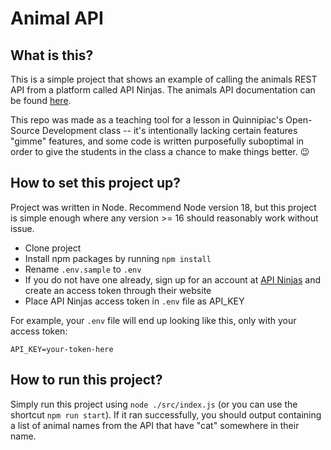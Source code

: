 # Animal API

## What is this?

This is a simple project that shows an example of calling the animals REST API from a platform called API Ninjas.
The animals API documentation can be found [here](https://api-ninjas.com/api/animals).

This repo was made as a teaching tool for a lesson in Quinnipiac's Open-Source Development class -- it's intentionally lacking certain features "gimme" features, and some code is written purposefully suboptimal in order to give the students in the class a chance to make things better. :wink:

## How to set this project up?

Project was written in Node.
Recommend Node version 18, but this project is simple enough where any version >= 16 should reasonably work without issue.

- Clone project
- Install npm packages by running `npm install`
- Rename `.env.sample` to `.env`
- If you do not have one already, sign up for an account at [API Ninjas](https://api-ninjas.com) and create an access token through their website
- Place API Ninjas access token in `.env` file as API_KEY

For example, your `.env` file will end up looking like this, only with your access token:
```
API_KEY=your-token-here
```

## How to run this project?

Simply run this project using `node ./src/index.js` (or you can use the shortcut `npm run start`).
If it ran successfully, you should output containing a list of animal names from the API that have "cat" somewhere in their name.

